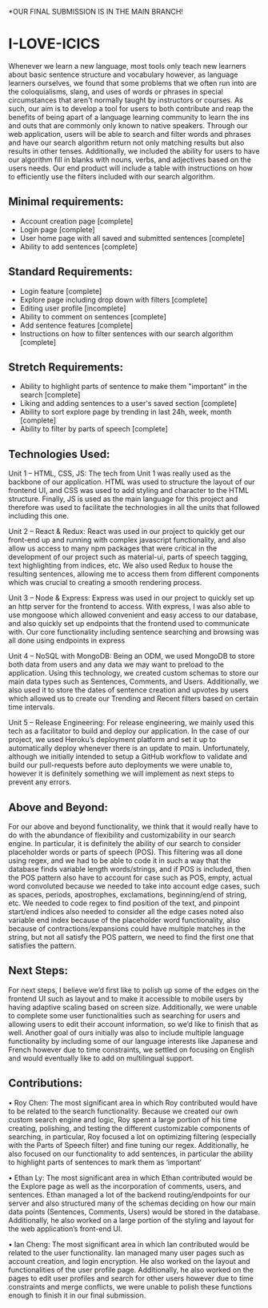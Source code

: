*OUR FINAL SUBMISSION IS IN THE MAIN BRANCH!

# I-LOVE-ICICS

Whenever we learn a new language, most tools only teach new learners about basic sentence structure and vocabulary however, as language learners ourselves, we found that some problems that we often run into are the coloquialisms, slang, and uses of words or phrases in special circumstances that aren't normally taught by instructors or courses. As such, our aim is to develop a tool for users to both contribute and reap the benefits of being apart of a language learning community to learn the ins and outs that are commonly only known to native speakers. Through our web application, users will be able to search and filter words and phrases and have our search algorithm return not only matching results but also results in other tenses. Additionally, we included the ability for users to have our algorithm fill in blanks with nouns, verbs, and adjectives based on the users needs. Our end product will include a table with instructions on how to efficiently use the filters included with our search algorithm.

## Minimal requirements:

- Account creation page [complete]
- Login page [complete]
- User home page with all saved and submitted sentences [complete]
- Ability to add sentences [complete]

## Standard Requirements:

- Login feature [complete]
- Explore page including drop down with filters [complete]
- Editing user profile [incomplete]
- Ability to comment on sentences [complete]
- Add sentence features [complete]
- Instructions on how to filter sentences with our search algorithm [complete]

## Stretch Requirements:

- Ability to highlight parts of sentence to make them "important" in the search [complete]
- Liking and adding sentences to a user's saved section [complete]
- Ability to sort explore page by trending in last 24h, week, month [complete]
- Ability to filter by parts of speech [complete]

## Technologies Used: 

Unit 1 – HTML, CSS, JS: The tech from Unit 1 was really used as the backbone of our application. HTML was used to structure the layout of our frontend UI, and CSS was used to add styling and character to the HTML structure. Finally, JS is used as the main language for this project and therefore was used to facilitate the technologies in all the units that followed including this one.

Unit 2 – React & Redux: React was used in our project to quickly get our front-end up and running with complex javascript functionality, and also allow us access to many npm packages that were critical in the development of our project such as material-ui, parts of speech tagging, text highlighting from indices, etc. We also used Redux to house the resulting sentences, allowing me to access them from different components which was crucial to creating a smooth rendering process.

Unit 3 – Node & Express: Express was used in our project to quickly set up an http server for the frontend to access. With express, I was also able to use mongoose which allowed convenient and easy access to our database, and also quickly set up endpoints that the frontend used to communicate with. Our core functionality including sentence searching and browsing was all done using endpoints in express

Unit 4 – NoSQL with MongoDB: Being an ODM, we used MongoDB to store both data from users and any data we may want to preload to the application. Using this technology, we created custom schemas to store our main data types such as Sentences, Comments, and Users. Additionally, we also used it to store the dates of sentence creation and upvotes by users which allowed us to create our Trending and Recent filters based on certain time intervals.

Unit 5 – Release Engineering: For release engineering, we mainly used this tech as a facilitator to build and deploy our application. In the case of our project, we used Heroku’s deployment platform and set it up to automatically deploy whenever there is an update to main. Unfortunately, although we initially intended to setup a GitHub workflow to validate and build our pull-requests before auto deployments we were unable to, however it is definitely something we will implement as next steps to prevent any errors.

## Above and Beyond:

For our above and beyond functionality, we think that it would really have to do with the abundance of flexibility and customizability in our search engine. In particular, it is definitely the ability of our search to consider placeholder words or parts of speech (POS). This filtering was all done using regex, and we had to be able to code it in such a way that the database finds variable length words/strings, and if POS is included, then the POS pattern also have to account for case such as POS, empty, actual word convoluted because we needed to take into account edge cases, such as spaces, periods, apostrophes, exclamations, beginning/end of string, etc. We needed to code regex to find position of the text, and pinpoint start/end indices also needed to consider all the edge cases noted also variable end index because of the placeholder word functionality, also because of contractions/expansions could have multiple matches in the string, but not all satisfy the POS pattern, we need to find the first one that satisfies the pattern.

## Next Steps:

For next steps, I believe we’d first like to polish up some of the edges on the frontend UI such as layout and to make it accessible to mobile users by having adaptive scaling based on screen size. Additionally, we were unable to complete some user functionalities such as searching for users and allowing users to edit their account information, so we’d like to finish that as well. Another goal of ours initially was also to include multiple language functionality by including some of our language interests like Japanese and French however due to time constraints, we settled on focusing on English and would eventually like to add on multilingual support.

## Contributions:

•	Roy Chen: The most significant area in which Roy contributed would have to be related to the search functionality. Because we created our own custom search engine and logic, Roy spent a large portion of his time creating, polishing, and testing the different customizable components of searching, in particular, Roy focused a lot on optimizing filtering (especially with the Parts of Speech filter) and fine tuning our regex. Additionally, he also focused on our functionality to add sentences, in particular the ability to highlight parts of sentences to mark them as ‘important’

•	Ethan Ly: The most significant area in which Ethan contributed would be the Explore page as well as the incorporation of comments, users, and sentences. Ethan managed a lot of the backend routing/endpoints for our server and also structured many of the schemas deciding on how our main data points (Sentences, Comments, Users) would be stored in the database. Additionally, he also worked on a large portion of the styling and layout for the web application’s front-end UI.

•	Ian Cheng: The most significant area in which Ian contributed would be related to the user functionality. Ian managed many user pages such as account creation, and login encryption. He also worked on the layout and functionalities of the user profile page. Additionally, he also worked on the pages to edit user profiles and search for other users however due to time constraints and merge conflicts, we were unable to polish these functions enough to finish it in our final submission.



